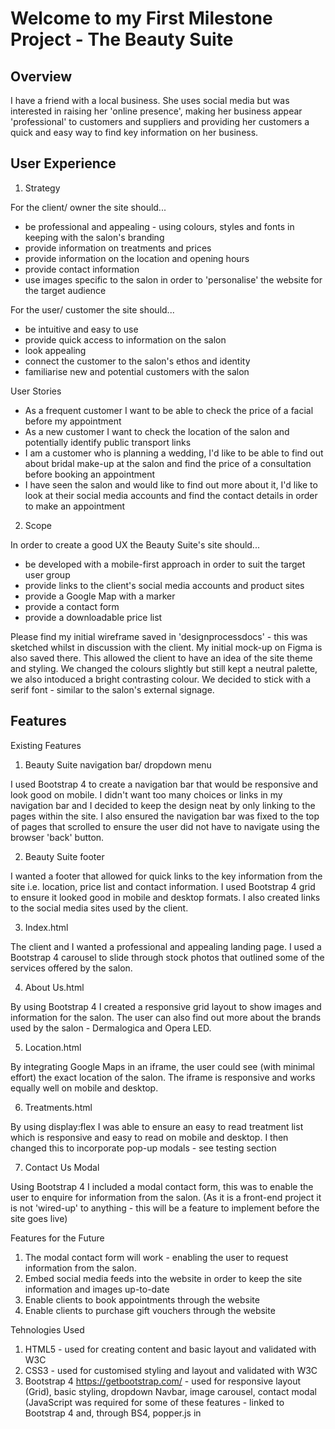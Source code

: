 Welcome to my First Milestone Project - The Beauty Suite
=======================================================

## Overview

I have a friend with a local business. She uses social media but was interested in raising her 'online presence', making her business appear 'professional' to customers and suppliers and providing her customers a quick and easy way to find key information on her business.

## User Experience

1. Strategy

For the client/ owner the site should...
* be professional and appealing - using colours, styles and fonts in keeping with the salon's branding
* provide information on treatments and prices
* provide information on the location and opening hours
* provide contact information
* use images specific to the salon in order to 'personalise' the website for the target audience

For the user/ customer the site should...
* be intuitive and easy to use
* provide quick access to information on the salon
* look appealing 
* connect the customer to the salon's ethos and identity
* familiarise new and potential customers with the salon

User Stories
* As a frequent customer I want to be able to check the price of a facial before my appointment
* As a new customer I want to check the location of the salon and potentially identify public transport links
* I am a customer who is planning a wedding, I'd like to be able to find out about bridal make-up at the salon and find the price of a consultation before booking an appointment
* I have seen the salon and would like to find out more about it, I'd like to look at their social media accounts and find the contact details in order to make an appointment

2. Scope

In order to create a good UX the Beauty Suite's site should...
* be developed with a mobile-first approach in order to suit the target user group
* provide links to the client's social media accounts and product sites
* provide a Google Map with a marker
* provide a contact form 
* provide a downloadable price list

Please find my initial wireframe saved in 'designprocessdocs' - this was sketched whilst in discussion with the client.
My initial mock-up on Figma is also saved there. This allowed the client to have an idea of the site theme and styling. We changed the colours slightly but still kept a neutral palette, we also intoduced a bright contrasting colour. We decided to stick with a serif font - similar to the salon's external signage.


## Features

Existing Features
1. Beauty Suite navigation bar/ dropdown menu 

I used Bootstrap 4 to create a navigation bar that would be responsive and look good on mobile. I didn't want too many choices or links in my navigation bar and I decided to keep the design neat by only linking to the pages within the site. I also ensured the navigation bar was fixed to the top of pages that scrolled to ensure the user did not have to navigate using the browser 'back' button.

2. Beauty Suite footer

I wanted a footer that allowed for quick links to the key information from the site i.e. location, price list and contact information. I used Bootstrap 4 grid to ensure it looked good in mobile and desktop formats. I also created links to the social media sites used by the client.

3. Index.html

The client and I wanted a professional and appealing landing page. I used a Bootstrap 4 carousel to slide through stock photos that outlined some of the services offered by the salon. 

4. About Us.html 

By using Bootstrap 4 I created a responsive grid layout to show images and information for the salon. The user can also find out more about the brands used by the salon - Dermalogica and Opera LED.

5. Location.html

By integrating Google Maps in an iframe, the user could see (with minimal effort) the exact location of the salon. The iframe is responsive and works equally well on mobile and desktop.

6. Treatments.html

By using display:flex I was able to ensure an easy to read treatment list which is responsive and easy to read on mobile and desktop.
I then changed this to incorporate pop-up modals - see testing section

7. Contact Us Modal

Using Bootstrap 4 I included a modal contact form, this was to enable the user to enquire for information from the salon. (As it is a front-end project it is not 'wired-up' to anything - this will be a feature to implement before the site goes live)

Features for the Future
1. The modal contact form will work - enabling the user to request information from the salon.
2. Embed social media feeds into the website in order to keep the site information and images up-to-date
3. Enable clients to book appointments through the website
4. Enable clients to purchase gift vouchers through the website

Tehnologies Used
1. HTML5 - used for creating content and basic layout and validated with W3C
2. CSS3 - used for customised styling and layout and validated with W3C
3. Bootstrap 4 https://getbootstrap.com/ - used for responsive layout (Grid), basic styling, dropdown Navbar, image carousel, contact modal (JavaScript was required for some of these features - linked to Bootstrap 4 and, through BS4, popper.js in <script>)
4. Google Fonts https://fonts.google.com - used for customised fonts
5. Font Awesome 5 https://fontawesome.com/ - used for links to make the site more appealing
6. Figma https://www.figma.com - used as a wireframe tool to share initial styling with client
7. Google Developer Tools, Stack-Overflow, Code-Institue Slack Community, Code-Institute module notes, Flex-box Froggy, W3C Validator, CSS Tricks - all used for reference when I encountered a bug or got stuck.
8. OnePixel.com - Stock Images and TinyPNG.com - Image Compression
9. Color Picker https://htmlcolorcodes.com/color-picker/ - used to find color codes and colors that complemented each other


## Testing

Throughout the process I continually tested the site, by saving my work in the IDE and running it in a browser. I used Google Developer Tools to ensure that my site was responsive and functioned in all screen sizes and that my styling was applied throughout.
I asked a selection of people to test the site, some of whom were already Beauty Suite customers, mostly these tests were completed on mobile devices...

* they liked the design and layout of the site

"It looked professional and was in keeping with the branding of the salon"

* they liked that information could be found quickly

"The map looked good, I got to it through 'Find Us' on the menu at the top, it actually worked and showed you exactly where the salon was. I then tried the map icon at the bottom and it took me to the same information, very quick."

* the client liked that customers could download the price-list

"As soon as the site opened I scrolled to the bottom and found a link to download the price-list... that was quick!"

* a tester highlighted a bug - they could not launch the modal from iphone

I changed the footer links to include the associated text, however this doesn't seem to have fixed the problem - I will continue to look into this.

* a tester found it difficult to read the treatments list, there was too much information

I remedied this by creating pop-up modals instead, ensuring that the user only saw the information they required at that point.

* testers did not enjoy makeup.html due to the images appearing very large in small screens

I fixed this by using several media queries in css to ensure that the page looked good at every breakpoint.


## Deployment

I saved my work regularly on the IDE Cloud 9. I also committed my code to GitHub at regular intervals. As someone completely new to coding and the technologies I've been using I have found it's taken me a while to get to grips with things.
In hindsight, I do not feel that I committed my code to GitHub as much as I should have done to ensure version control. I understand I should have made a commit after coding each new feature and will now ensure that I do this as much as possible especially as my projects become more complex.

In order to deploy my work I opened the terminal within Cloud 9.
I initialised and set up a local git repository with the command 'git init'
I added files to my git repo with the command 'git add .'
I then commited files to the local repo with 'git commit' and wrote a message after -m, as time went on I started to be more specific with my messages as I know this would be beneficial in more complex projects or when working collaboratively.
In order to commit my code to a remote repository I had to create a new project on GitHub
I then typed into the terminal "git remote add origin" followed by "https://github.com/paperclippete/Milestone1"
I would then use "git push -u master" to push my code to my master branch as I was only using one branch
In GitHub I then published my master branch to GitHub pages, this is my deployed version. There should be no differences between the deployed version and the development version.

I am aware that I will need to continue to increase my working knowledge of git and GitHub.


## Credits

Content

All content was sourced from The Beauty Suite with the owner's permission.


Media

The photos used in this site were obtained from OnePixel.com and The Beauty Suite with the owner's permission.


Acknowledgements

I received inspiration for this project from my friend and client. I also trawled through lots of local salon websites, looking for ideas on layouts, colour schemes and fonts.

Pure Spa, based in Scotland https://www.purespauk.com/

Park West Spa, a new salon in Lanarkshire http://www.parkwestspa.co.uk/

Beauty Network, an established salon based in Lanarkshire http://www.beauty-network.co.uk/

Zeste Beauty, based in Lanarkshire https://www.zestebeautyhamilton.co.uk/

